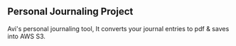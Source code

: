 ## Personal Journaling Project

Avi's personal journaling tool,
It converts your journal entries to pdf & saves into AWS S3.
